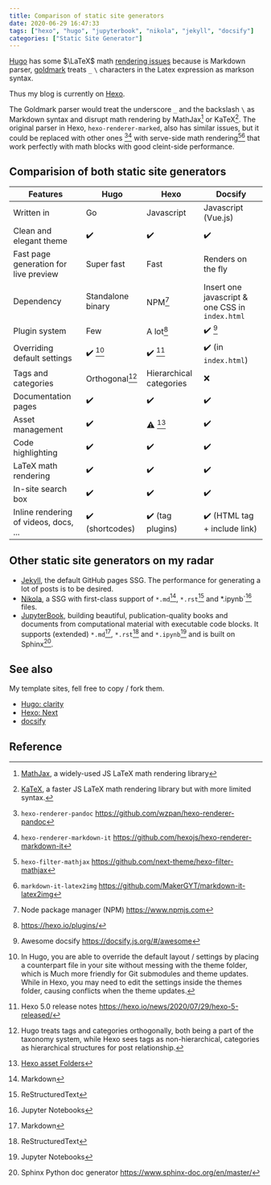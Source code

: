 ```yaml
---
title: Comparison of static site generators
date: 2020-06-29 16:47:33
tags: ["hexo", "hugo", "jupyterbook", "nikola", "jekyll", "docsify"]
categories: ["Static Site Generator"]
---
```


[Hugo](https://gohugo.io/) has some $\LaTeX$ math [rendering issues](https://github.com/gcushen/hugo-academic/issues/1679) because is Markdown parser, [goldmark](https://github.com/yuin/goldmark) treats `_` `\` characters in the Latex expression as markson syntax.

Thus my blog is currently on [Hexo](https://hexo.io/).

<!-- more -->

The Goldmark parser would treat the underscore `_` and the backslash `\` as Markdown syntax and disrupt math rendering by MathJax[^mathjax] or KaTeX[^katex]. The original parser in Hexo, `hexo-renderer-marked`, also has similar issues, but it could be replaced with other ones [^hrpandoc][^hrmi] with serve-side math rendering[^hexofiltermathjax][^markdownitlatex2img] that work perfectly with math blocks with good cleint-side performance.

## Comparision of both static site generators

| Features                                     | Hugo                 | Hexo                | Docsify |
|---                                           |---                   |---                  | ---|
| Written in                                   | Go                   | Javascript          | Javascript (Vue.js)|
| Clean and elegant theme                      | ✔️                   | ✔️                 | ✔️               |
| Fast page generation for live preview        | Super fast           | Fast                | Renders on the fly      |
| Dependency                                   | Standalone binary    | NPM[^npm]           | Insert one javascript & one CSS in `index.html`|
| Plugin system                                | Few                  | A lot[^hexo-plugin] | ✔️ [^awesomedocsify] |
| Overriding default settings                  | ✔️ [^hugooverride]    | ✔️ [^hexo5]        | ✔️ (in `index.html`) |
| Tags and categories                          | Orthogonal[^hugotaxonomies]  | Hierarchical categories       | ❌                   |
| Documentation pages                          | ✔️                    |  ✔️                  | ✔️ |
| Asset management                             | ✔️                    | ⚠️ [^assetfolder]    | ✔️ |
| Code highlighting                            | ✔️                    | ✔️                   | ✔️ |
| LaTeX math rendering                         | ✔️                    | ✔️                   | ✔️ |
| In-site search box                           | ✔️                    | ✔️                   | ✔️  |
| Inline rendering of videos, docs, ...        | ✔️ (shortcodes)       | ✔️  (tag plugins)    | ✔️ (HTML tag + include link)|

## Other static site generators on my radar

- [Jekyll](https://jekyllrb.com/), the default GitHub pages SSG. The performance for generating a lot of posts is to be desired.
- [Nikola](https://getnikola.com/), a SSG with first-class support of `*.md`[^md], `*.rst`[^rst] and *.ipynb`[^ipynb] files.
- [JupyterBook](https://jupyterbook.org), building beautiful, publication-quality books and documents from computational material with executable code blocks. It supports (extended) `*.md`[^md], `*.rst`[^rst] and `*.ipynb`[^ipynb] and is built on Sphinx[^sphinx].


## See also

My template sites, fell free to copy / fork them.

- [Hugo: clarity](https://ntumitolab.github.io/site-hugo-clarity/)
- [Hexo: Next](https://ntumitolab.github.io/site-hexo-next/)
- [docsify](https://sosiris-eg.gitlab.io/docsify/)

## Reference
[^mathjax]: [MathJax](https://www.mathjax.org/), a widely-used JS LaTeX math rendering library
[^katex]: [KaTeX](https://katex.org), a faster JS LaTeX math rendering library but with more limited syntax.
[^hrpandoc]: `hexo-renderer-pandoc` <https://github.com/wzpan/hexo-renderer-pandoc>
[^hexofiltermathjax]: `hexo-filter-mathjax` <https://github.com/next-theme/hexo-filter-mathjax>
[^assetfolder]: [Hexo asset Folders](https://hexo.io/docs/asset-folders.html)
[^npm]: Node package manager (NPM) <https://www.npmjs.com>
[^hugotaxonomies]: Hugo treats tags and categories orthogonally, both being a part of the taxonomy system, while Hexo sees tags as non-hierarchical, categories as hierarchical structures for post relationship.
[^hugooverride]: In Hugo, you are able to override the default layout / settings by placing a counterpart file in your site without messing with the theme folder, which is Much more friendly for Git submodules and theme updates. While in Hexo, you may need to edit the settings inside the themes folder, causing conflicts when the theme updates.
[^markdownitlatex2img]: `markdown-it-latex2img` <https://github.com/MakerGYT/markdown-it-latex2img>
[^hrmi]: `hexo-renderer-markdown-it` <https://github.com/hexojs/hexo-renderer-markdown-it>
[^sphinx]: Sphinx Python doc generator <https://www.sphinx-doc.org/en/master/>
[^md]: Markdown
[^rst]: ReStructuredText
[^ipynb]: Jupyter Notebooks
[^awesomedocsify]: Awesome docsify <https://docsify.js.org/#/awesome>
[^hexo5]: Hexo 5.0 release notes <https://hexo.io/news/2020/07/29/hexo-5-released/>
[^hexo-plugin]: <https://hexo.io/plugins/>
